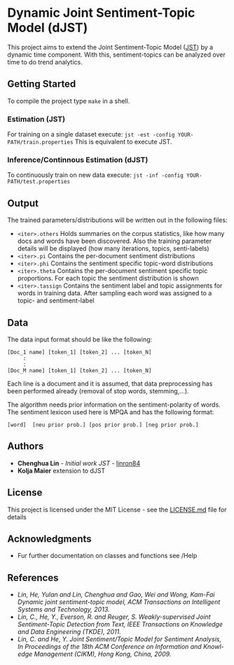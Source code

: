 # Dynamic Joint Sentiment-Topic Model (dJST)
This project aims to extend the Joint Sentiment-Topic Model ([JST](https://github.com/linron84/JST)) by a dynamic time component.
With this, sentiment-topics can be analyzed over time to do trend analytics.

## Getting Started
To compile the project type `make` in a shell.

### Estimation (JST)
For training on a single dataset execute:
`jst -est -config YOUR-PATH/train.properties`
This is equivalent to execute JST.

### Inference/Continnous Estimation (dJST)
To continuously train on new data execute:
`jst -inf -config YOUR-PATH/test.properties`

## Output
The trained parameters/distributions will be written out in the following files:
* `<iter>.others`
Holds summaries on the corpus statistics, like how many docs and words have been discovered.
Also the training parameter details will be displayed (how many iterations, topics, senti-labels)
* `<iter>.pi`
Contains the per-document sentiment distributions
* `<iter>.phi`
Contains the sentiment specific topic-word distributions
* `<iter>.theta` 
Contains the per-document sentiment specific topic proportions. For each topic the sentiment distribution is shown
* `<iter>.tassign`
Contains the sentiment label and topic assignments for words in training data. After sampling each word was assigned to a topic- and sentiment-label

## Data
The data input format should be like the following:
```
[Doc_1 name] [token_1] [token_2] ... [token_N]
     :
     :
[Doc_M name] [token_1] [token_2] ... [token_N]
```
Each line is a document and it is assumed, that data preprocessing has been performed already (removal of stop words, stemming,...).

The algorithm needs prior information on the sentiment-polarity of words. The sentiment lexicon used here is MPQA and has the following format:
````
[word]	[neu prior prob.] [pos prior prob.] [neg prior prob.]
````

## Authors
* **Chenghua Lin** - *Initial work JST* - [linron84](https://github.com/linron84)
* **Kolja Maier** extension to dJST

## License
This project is licensed under the MIT License - see the [LICENSE.md](LICENSE.md) file for details

## Acknowledgments
* Fur further documentation on classes and functions see /Help

## References
* *Lin, He, Yulan and Lin, Chenghua and Gao, Wei and Wong, Kam-Fai Dynamic joint sentiment-topic model, ACM Transactions on Intelligent Systems and Technology, 2013.*
* *Lin, C., He, Y., Everson, R. and Reuger, S. Weakly-supervised Joint Sentiment-Topic Detection from Text, IEEE Transactions on Knowledge and Data Engineering (TKDE), 2011.*
* *Lin, C. and He, Y. Joint Sentiment/Topic Model for Sentiment Analysis, In Proceedings of the 18th ACM Conference on Information and Knowl- edge Management (CIKM), Hong Kong, China, 2009.*

